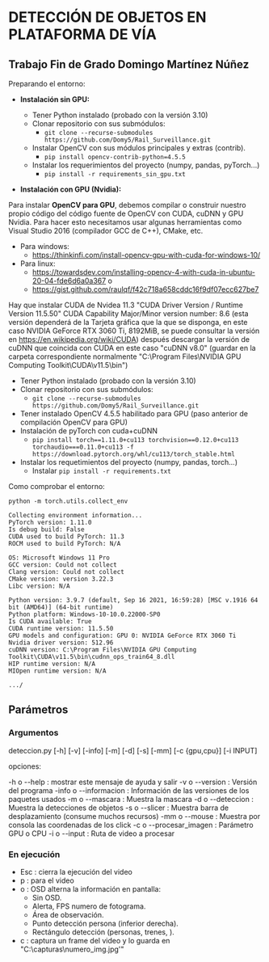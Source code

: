 # DETECCIÓN DE OBJETOS EN PLATAFORMA DE VÍA

## Trabajo Fin de Grado Domingo Martínez Núñez

Preparando el entorno:

- **Instalación sin GPU:**

  - Tener Python instalado (probado con la versión 3.10)
  - Clonar repositorio con sus submódulos:
    - ```git clone --recurse-submodules https://github.com/Domy5/Rail_Surveillance.git```
  - Instalar OpenCV con sus módulos principales y extras (contrib).
    - ```pip install opencv-contrib-python=4.5.5```
  - Instalar los requerimientos del proyecto (numpy, pandas, pyTorch...)
    - ```pip install -r requirements_sin_gpu.txt```

- **Instalación con GPU (Nvidia):**
  
Para instalar **OpenCV para GPU**, debemos compilar o construir nuestro propio código del código fuente de OpenCV con CUDA, cuDNN y GPU Nvidia. 
Para hacer esto necesitamos usar algunas herramientas como Visual Studio 2016 (compilador GCC de C++), CMake, etc.

- Para windows:
  - https://thinkinfi.com/install-opencv-gpu-with-cuda-for-windows-10/
- Para linux:
  - https://towardsdev.com/installing-opencv-4-with-cuda-in-ubuntu-20-04-fde6d6a0a367
  o
  - https://gist.github.com/raulqf/f42c718a658cddc16f9df07ecc627be7

Hay que instalar CUDA de Nvidea  11.3 "CUDA Driver Version / Runtime Version          11.5.50"
CUDA Capability Major/Minor version number:    8.6 (esta versión dependerá de la Tarjeta gráfica que la que se disponga, en este caso NVIDIA GeForce RTX 3060 Ti, 8192MiB, se puede consultar la versión en https://en.wikipedia.org/wiki/CUDA)
después descargar la versión de cuDNN que coincida con CUDA en este caso "cuDNN v8.0" (guardar en la carpeta correspondiente normalmente "C:\Program Files\NVIDIA GPU Computing Toolkit\CUDA\v11.5\bin\")

  - Tener Python instalado (probado con la versión 3.10)
  - Clonar repositorio con sus submódulos:
    - ```git clone --recurse-submodules https://github.com/Domy5/Rail_Surveillance.git```
  - Tener instalado OpenCV 4.5.5 habilitado para GPU (paso anterior de compilación OpenCV para GPU)
  - Instalación de pyTorch con cuda+cuDNN
    - ```pip install torch==1.11.0+cu113 torchvision==0.12.0+cu113 torchaudio===0.11.0+cu113 -f https://download.pytorch.org/whl/cu113/torch_stable.html```
  - Instalar los requetimientos del proyecto (numpy, pandas, torch...)
    - Instalar ```pip install -r requirements.txt```

Como comprobar el entorno:

```
python -m torch.utils.collect_env
```

```
Collecting environment information...
PyTorch version: 1.11.0
Is debug build: False
CUDA used to build PyTorch: 11.3
ROCM used to build PyTorch: N/A

OS: Microsoft Windows 11 Pro
GCC version: Could not collect
Clang version: Could not collect
CMake version: version 3.22.3
Libc version: N/A

Python version: 3.9.7 (default, Sep 16 2021, 16:59:28) [MSC v.1916 64 bit (AMD64)] (64-bit runtime)
Python platform: Windows-10-10.0.22000-SP0
Is CUDA available: True
CUDA runtime version: 11.5.50
GPU models and configuration: GPU 0: NVIDIA GeForce RTX 3060 Ti
Nvidia driver version: 512.96
cuDNN version: C:\Program Files\NVIDIA GPU Computing Toolkit\CUDA\v11.5\bin\cudnn_ops_train64_8.dll
HIP runtime version: N/A
MIOpen runtime version: N/A

.../
```

## Parámetros

### Argumentos

deteccion.py [-h] [-v] [-info] [-m] [-d] [-s] [-mm] [-c {gpu,cpu}] [-i INPUT]

opciones:

-h    o --help            : mostrar este mensaje de ayuda y salir
-v    o --version         : Versión del programa
-info o --informacion     : Información de las versiones de los paquetes usados
-m    o --mascara         : Muestra la  mascara
-d    o --deteccion       : Muestra la detecciones de objetos
-s    o --slicer          : Muestra barra de desplazamiento (consume muchos recursos)
-mm   o --mouse           : Muestra por consola las coordenadas de los click
-c    o --procesar_imagen : Parámetro GPU o CPU
-i    o --input           : Ruta de video a procesar

### En ejecución

- Esc : cierra la ejecución del video
- p   : para el video 
- o   : OSD alterna la información en pantalla:
  - Sin OSD.
  - Alerta, FPS numero de fotograma.
  - Área de observación.
  - Punto detección persona (inferior derecha).
  - Rectángulo detección (personas, trenes, ).
- c   : captura un frame del video y lo guarda en "C:\\capturas\\numero_img.jpg'"
